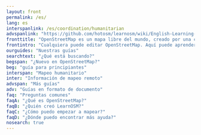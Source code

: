 ```yaml
---
layout: front
permalink: /es/
lang: es
interspanlink: /es/coordination/humanitarian
advspanlink: "https://github.com/hotosm/learnosm/wiki/English-Learning-Guides/"
fronttitle: "OpenStreetMap es un mapa libre del mundo, creado por una comunidad creciente de cartógrafos."
frontintro: "Cualquiera puede editar OpenStreetMap. Aquí puede aprender cómo LearnOSM proporciona guías paso a paso fáciles de entender, para empezar a contribuir en OpenStreetMap y utilizar OpenStreetMap o utilizar los datos de OpenStreetMap. Si está interesado en dar un taller de OpenStreetMap, eche un vistazo a los recursos LearnOSM para entrenador."
ourguides: "Nuestras guías"
searchtext: "¿Qué está buscando?"
begspan: "¿Nuevo en OpenStreetMap?"
beg: "guía para principiantes"
interspan: "Mapeo humanitario"
inter: "Información de mapeo remoto"
advspan: "Más guías"
adv: "Guías en formato de documento"
faq: "Preguntas comunes"
faqA: "¿Qué es OpenStreetMap?"
faqB: "¿Quién creó LearnOSM?"
faqC: "¿Cómo puedo empezar a mapear?"
faqD: "¿Dónde puedo encontrar más ayuda?"
nosearch: true
---
```


